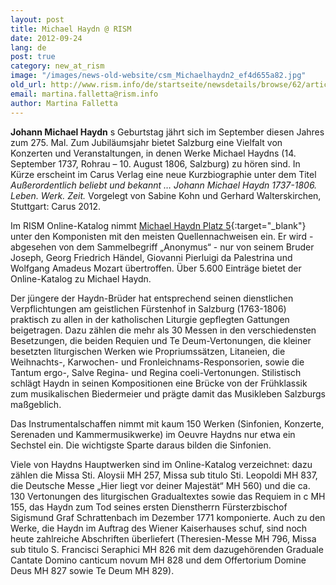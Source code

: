 ```yaml
---
layout: post
title: Michael Haydn @ RISM
date: 2012-09-24
lang: de
post: true
category: new_at_rism
image: "/images/news-old-website/csm_Michaelhaydn2_ef4d655a82.jpg"
old_url: http://www.rism.info/de/startseite/newsdetails/browse/62/article/64/michael-haydn-rism.html
email: martina.falletta@rism.info
author: Martina Falletta
---
```


**Johann Michael Haydn** s Geburtstag jährt sich im September diesen Jahres zum 275. Mal. Zum Jubiläumsjahr bietet Salzburg eine Vielfalt von Konzerten und Veranstaltungen, in denen Werke Michael Haydns (14. September 1737, Rohrau – 10. August 1806, Salzburg) zu hören sind. In Kürze erscheint im Carus Verlag eine neue Kurzbiographie unter dem Titel _Außerordentlich beliebt und bekannt … Johann Michael Haydn 1737-1806. Leben. Werk. Zeit._ Vorgelegt von Sabine Kohn und Gerhard Walterskirchen, Stuttgart: Carus 2012.

Im RISM Online-Katalog nimmt [Michael Haydn Platz 5](https://opac.rism.info/search?View=rism&author=michael+haydn){:target="_blank"} unter den Komponisten mit den meisten Quellennachweisen ein. Er wird - abgesehen von dem Sammelbegriff „Anonymus“ - nur von seinem Bruder Joseph, Georg Friedrich Händel, Giovanni Pierluigi da Palestrina und Wolfgang Amadeus Mozart übertroffen. Über 5.600 Einträge bietet der Online-Katalog zu Michael Haydn.

Der jüngere der Haydn-Brüder hat entsprechend seinen dienstlichen Verpflichtungen am geistlichen Fürstenhof in Salzburg (1763-1806) praktisch zu allen in der katholischen Liturgie gepflegten Gattungen beigetragen. Dazu zählen die mehr als 30 Messen in den verschiedensten Besetzungen, die beiden Requien und Te Deum-Vertonungen, die kleiner besetzten liturgischen Werken wie Propriumssätzen, Litaneien, die Weihnachts-, Karwochen- und Fronleichnams-Responsorien, sowie die Tantum ergo-, Salve Regina- und Regina coeli-Vertonungen. Stilistisch schlägt Haydn in seinen Kompositionen eine Brücke von der Frühklassik zum musikalischen Biedermeier und prägte damit das Musikleben Salzburgs maßgeblich.

Das Instrumentalschaffen nimmt mit kaum 150 Werken (Sinfonien, Konzerte, Serenaden und Kammermusikwerke) im Oeuvre Haydns nur etwa ein Sechstel ein. Die wichtigste Sparte daraus bilden die Sinfonien.

Viele von Haydns Hauptwerken sind im Online-Katalog verzeichnet: dazu zählen die Missa Sti. Aloysii MH 257, Missa sub titulo Sti. Leopoldi MH 837, die Deutsche Messe „Hier liegt vor deiner Majestät“ MH 560) und die ca. 130 Vertonungen des liturgischen Gradualtextes sowie das Requiem in c MH 155, das Haydn zum Tod seines ersten Dienstherrn Fürsterzbischof Sigismund Graf Schrattenbach im Dezember 1771 komponierte. Auch zu den Werke, die Haydn im Auftrag des Wiener Kaiserhauses schuf, sind noch heute zahlreiche Abschriften überliefert (Theresien-Messe MH 796, Missa sub titulo S. Francisci Seraphici MH 826 mit dem dazugehörenden Graduale Cantate Domino canticum novum MH 828 und dem Offertorium Domine Deus MH 827 sowie Te Deum MH 829).
